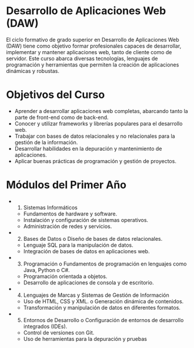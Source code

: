 # Desarrollo de Aplicaciones Web (DAW)
 El ciclo formativo de grado superior en Desarrollo de Aplicaciones Web (DAW) tiene como objetivo formar profesionales capaces de desarrollar, implementar y mantener aplicaciones web, tanto de cliente como de servidor. Este curso abarca diversas tecnologías, lenguajes de programación y herramientas que permiten la creación de aplicaciones dinámicas y robustas. 

# Objetivos del Curso 
 * Aprender a desarrollar aplicaciones web completas, abarcando tanto la parte de front-end como de back-end. 
 * Conocer y utilizar frameworks y librerías populares para el desarrollo web. 
 *  Trabajar con bases de datos relacionales y no relacionales para la gestión de la información. 
 * Desarrollar habilidades en la depuración y mantenimiento de aplicaciones. 
 * Aplicar buenas prácticas de programación y gestión de proyectos. 


# Módulos del Primer Año 
  
 * 1. Sistemas Informáticos 
    * Fundamentos de hardware y software. 
    * Instalación y configuración de sistemas operativos. 
    * Administración de redes y servicios. 
 * 2. Bases de Datos o Diseño de bases de datos relacionales.
   * Lenguaje SQL para la manipulación de datos. 
   * Integración de bases de datos en aplicaciones web. 
 * 3. Programación o Fundamentos de programación en lenguajes como Java, Python o C#. 
   * Programación orientada a objetos.
   * Desarrollo de aplicaciones de consola y de escritorio. 
 * 4. Lenguajes de Marcas y Sistemas de Gestión de Información
   * Uso de HTML, CSS y XML. o Generación dinámica de contenidos. 
   * Transformación y manipulación de datos en diferentes formatos. 
 * 5. Entornos de Desarrollo o Configuración de entornos de desarrollo integrados (IDEs). 
   * Control de versiones con Git. 
   * Uso de herramientas para la depuración y pruebas
  
